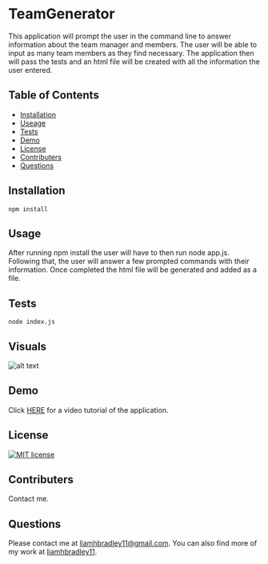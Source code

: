 # TeamGenerator

This application will prompt the user in the command line to answer information about the team manager and members.  The user will be able to input as many team members as they find necessary.  The application then will pass the tests and an html file will be created with all the information the user entered.

## Table of Contents
  * [Installation](#installation)
  * [Useage](#usage)
  * [Tests](#tests)
  * [Demo](#demo)
  * [License](#license)
  * [Contributers](#contributers)
  * [Questions](#questions)

## Installation
    npm install

  ## Usage
  After running npm install the user will have to then run node app.js. Following that, the user will answer a few prompted commands with their information. Once completed the html file will be generated and added as a file.
  
  ## Tests
    node index.js

  ## Visuals
  ![alt text](https://i.paste.pics/b8b6f61f694a711af4670e03cef33e8f.png)

  ## Demo
  Click [HERE](https://drive.google.com/file/d/1UDz0z_IrK7chqWFQ03-HE-GrzdMkOOpK/view) for a video tutorial of the application.

  ## License
   [![MIT license](https://img.shields.io/badge/License-MIT-blue.svg)](https://lbesson.mit-license.org/)

  ## Contributers
  Contact me.

  ## Questions
  Please contact me at <liamhbradley11@gmail.com>. You can also find more of my work at [liamhbradley11](https://github.com/liamhbradley11).
  